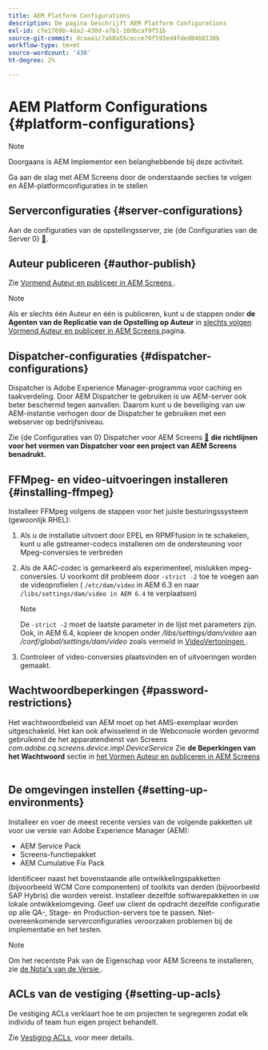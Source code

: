 ```yaml
---
title: AEM Platform Configurations
description: De pagina beschrijft AEM Platform Configurations
exl-id: cfe1769b-4da2-430d-a7b1-10dbcaf9f51b
source-git-commit: dcaaa1c7ab0a55cecce70f593ed4fded8468130b
workflow-type: tm+mt
source-wordcount: '438'
ht-degree: 2%

---
```


# AEM Platform Configurations {#platform-configurations}

>[!NOTE]
>
>Doorgaans is AEM Implementor een belanghebbende bij deze activiteit.

Ga aan de slag met AEM Screens door de onderstaande secties te volgen en AEM-platformconfiguraties in te stellen

## Serverconfiguraties {#server-configurations}

Aan de configuraties van de opstellingsserver, zie {de Configuraties van de Server 0} [&#128279;](https://experienceleague.adobe.com/nl/docs/experience-manager-screens/user-guide/administering/configuring-screens-introduction#ServerConfiguration).

## Auteur publiceren {#author-publish}

Zie [&#x200B; Vormend Auteur en publiceer in AEM Screens &#x200B;](https://experienceleague.adobe.com/nl/docs/experience-manager-screens/user-guide/administering/author-publish/author-and-publish).

>[!NOTE]
>
>Als er slechts één Auteur en één is publiceren, kunt u de stappen onder **de Agenten van de Replicatie van de Opstelling op Auteur** in [&#x200B; slechts volgen Vormend Auteur en publiceer in AEM Screens &#x200B;](https://experienceleague.adobe.com/nl/docs/experience-manager-screens/user-guide/administering/author-publish/author-and-publish) pagina.

## Dispatcher-configuraties {#dispatcher-configurations}

Dispatcher is Adobe Experience Manager-programma voor caching en taakverdeling. Door AEM Dispatcher te gebruiken is uw AEM-server ook beter beschermd tegen aanvallen. Daarom kunt u de beveiliging van uw AEM-instantie verhogen door de Dispatcher te gebruiken met een webserver op bedrijfsniveau.

Zie {de Configuraties van 0} Dispatcher voor AEM Screens [&#128279;](https://experienceleague.adobe.com/nl/docs/experience-manager-screens/user-guide/administering/dispatcher-configurations-aem-screens) **die richtlijnen voor het vormen van Dispatcher voor een project van AEM Screens benadrukt.**

## FFMpeg- en video-uitvoeringen installeren {#installing-ffmpeg}

Installeer FFMpeg volgens de stappen voor het juiste besturingssysteem (gewoonlijk RHEL):

1. Als u de installatie uitvoert door EPEL en RPMFfusion in te schakelen, kunt u alle gstreamer-codecs installeren om de ondersteuning voor Mpeg-conversies te verbreden
1. Als de AAC-codec is gemarkeerd als experimenteel, mislukken mpeg-conversies. U voorkomt dit probleem door `-strict -2` toe te voegen aan de videoprofielen ( `/etc/dam/video` in AEM 6.3 en naar `/libs/settings/dam/video in AEM 6.4` te verplaatsen)

   >[!NOTE]
   >
   >De `-strict -2` moet de laatste parameter in de lijst met parameters zijn. Ook, in AEM 6.4, kopieer de knopen onder */libs/settings/dam/video* aan */conf/global/settings/dam/video* zoals vermeld in [&#x200B; VideoVertoningen &#x200B;](https://experienceleague.adobe.com/nl/docs/experience-manager-screens/user-guide/authoring/product-features/generating-renditions).
1. Controleer of video-conversies plaatsvinden en of uitvoeringen worden gemaakt.

## Wachtwoordbeperkingen {#password-restrictions}

Het wachtwoordbeleid van AEM moet op het AMS-exemplaar worden uitgeschakeld. Het kan ook afwisselend in de Webconsole worden gevormd gebruikend de het apparatendienst van Screens *com.adobe.cq.screens.device.impl.DeviceService*
Zie **de Beperkingen van het Wachtwoord** sectie in [&#x200B; het Vormen Auteur en publiceren in AEM Screens &#x200B;](https://experienceleague.adobe.com/nl/docs/experience-manager-screens/user-guide/administering/author-publish/author-and-publish)

## De omgevingen instellen {#setting-up-environments}

Installeer en voer de meest recente versies van de volgende pakketten uit voor uw versie van Adobe Experience Manager (AEM):

* AEM Service Pack
* Screens-functiepakket
* AEM Cumulative Fix Pack

Identificeer naast het bovenstaande alle ontwikkelingspakketten (bijvoorbeeld WCM Core
componenten) of toolkits van derden (bijvoorbeeld SAP Hybris) die worden vereist.
Installeer dezelfde softwarepakketten in uw lokale ontwikkelomgeving. Geef uw client de opdracht dezelfde configuratie op alle QA-, Stage- en Production-servers toe te passen. Niet-overeenkomende serverconfiguraties veroorzaken problemen bij de implementatie en het testen.

>[!NOTE]
>
>Om het recentste Pak van de Eigenschap voor AEM Screens te installeren, zie [&#x200B; de Nota&#39;s van de Versie &#x200B;](https://experienceleague.adobe.com/nl/docs/experience-manager-screens/user-guide/aem-screens-introduction).

## ACLs van de vestiging {#setting-up-acls}

De vestiging ACLs verklaart hoe te om projecten te segregeren zodat elk individu of team hun eigen project behandelt.

Zie [&#x200B; Vestiging ACLs &#x200B;](https://experienceleague.adobe.com/nl/docs/experience-manager-screens/user-guide/administering/setting-up-acls) voor meer details.

